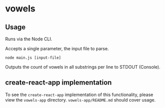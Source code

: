 # vowels

## Usage
Runs via the Node CLI. 

Accepts a single parameter, the input file to parse. 

```
node main.js [input-file]
```

Outputs the count of vowels in all substrings per line to STDOUT (Console).

## create-react-app implementation
To see the `create-react-app` implementation of this functionality, please 
view the `vowels-app` directory.  `vowels-app/README.md` should cover usage.